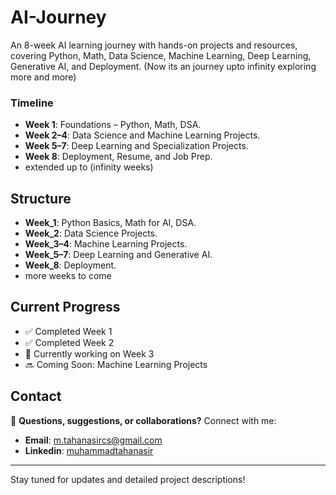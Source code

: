 # AI-Journey
An 8-week AI learning journey with hands-on projects and resources, covering Python, Math, Data Science, Machine Learning, Deep Learning, Generative AI, and Deployment. (Now its an journey upto infinity exploring more and more)

### Timeline
- **Week 1**: Foundations – Python, Math, DSA.
- **Week 2–4**: Data Science and Machine Learning Projects.
- **Week 5–7**: Deep Learning and Specialization Projects.
- **Week 8**: Deployment, Resume, and Job Prep.
-  extended up to (infinity weeks)

## Structure
- **Week_1**: Python Basics, Math for AI, DSA.
- **Week_2**: Data Science Projects.
- **Week_3–4**: Machine Learning Projects.
- **Week_5–7**: Deep Learning and Generative AI.
- **Week_8**: Deployment.
- more weeks to come

## Current Progress
- ✅ Completed Week 1
- ✅ Completed Week 2
- 🚧 Currently working on Week 3
- 🔜 Coming Soon: Machine Learning Projects


## Contact  

💬 **Questions, suggestions, or collaborations?** Connect with me:  
- **Email**: m.tahanasircs@gmail.com  
- **Linkedin**: [muhammadtahanasir](https://www.linkedin.com/in/muhammadtahanasir/)  

---
Stay tuned for updates and detailed project descriptions!
